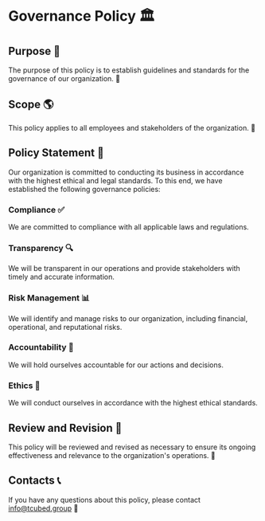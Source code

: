 # Governance Policy 🏛️

## Purpose 🎯
The purpose of this policy is to establish guidelines and standards for the governance of our organization. 🤝

## Scope 🌎
This policy applies to all employees and stakeholders of the organization. 👥

## Policy Statement 📜
Our organization is committed to conducting its business in accordance with the highest ethical and legal standards. To this end, we have established the following governance policies:

### Compliance ✅
We are committed to compliance with all applicable laws and regulations.

### Transparency 🔍
We will be transparent in our operations and provide stakeholders with timely and accurate information.

### Risk Management 📊
We will identify and manage risks to our organization, including financial, operational, and reputational risks.

### Accountability 🤲
We will hold ourselves accountable for our actions and decisions.

### Ethics 🙌
We will conduct ourselves in accordance with the highest ethical standards.

## Review and Revision 🔄
This policy will be reviewed and revised as necessary to ensure its ongoing effectiveness and relevance to the organization's operations. 🧐

## Contacts 📞
If you have any questions about this policy, please contact info@tcubed.group 📧
